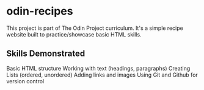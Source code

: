 # odin-recipes

This project is part of The Odin Project curriculum. It's a simple recipe website built to practice/showcase basic HTML skills.

## Skills Demonstrated

Basic HTML structure
Working with text (headings, paragraphs)
Creating Lists (ordered, unordered)
Adding links and images
Using Git and Github for version control
